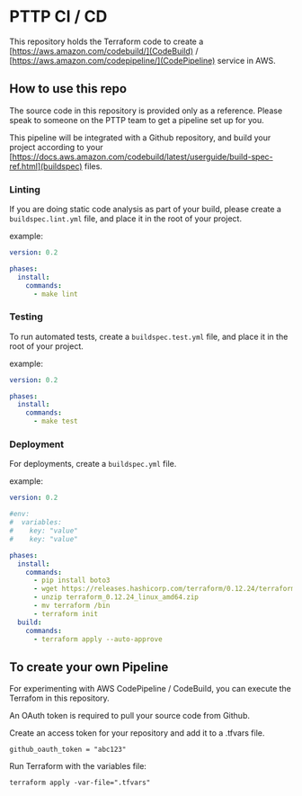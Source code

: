 # PTTP CI / CD 

This repository holds the Terraform code to create a [https://aws.amazon.com/codebuild/](CodeBuild) / [https://aws.amazon.com/codepipeline/](CodePipeline) service in AWS.

## How to use this repo

The source code in this repository is provided only as a reference.
Please speak to someone on the PTTP team to get a pipeline set up for you.

This pipeline will be integrated with a Github repository, and build your project according to your [https://docs.aws.amazon.com/codebuild/latest/userguide/build-spec-ref.html](buildspec) files.

### Linting

If you are doing static code analysis as part of your build, please create a `buildspec.lint.yml` file, and place it in the root of your project.

example:

```yaml
version: 0.2

phases:
  install:
    commands:
      - make lint
```

### Testing

To run automated tests, create a  `buildspec.test.yml` file, and place it in the root of your project.

example:
```yaml
version: 0.2

phases:
  install:
    commands:
      - make test
```

### Deployment

For deployments, create a `buildspec.yml` file.

example:
```yaml
version: 0.2

#env:
#  variables:
#    key: "value"
#    key: "value"

phases:
  install:
    commands:
      - pip install boto3
      - wget https://releases.hashicorp.com/terraform/0.12.24/terraform_0.12.24_linux_amd64.zip
      - unzip terraform_0.12.24_linux_amd64.zip
      - mv terraform /bin
      - terraform init
  build:
    commands:
      - terraform apply --auto-approve
```

## To create your own Pipeline

For experimenting with AWS CodePipeline / CodeBuild, you can execute the Terrafom in this repository.

An OAuth token is required to pull your source code from Github.

Create an access token for your repository and add it to a .tfvars file.

```shell script
github_oauth_token = "abc123"
```

Run Terraform with the variables file:

```shell script
terraform apply -var-file=".tfvars"
```

